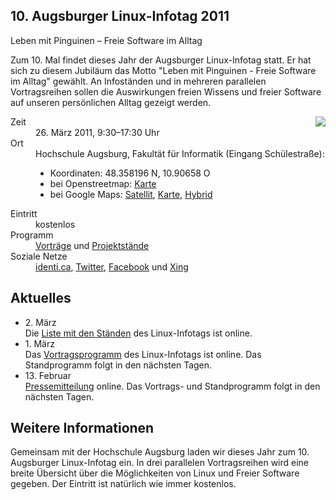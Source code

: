 ## 10. Augsburger Linux-Infotag 2011
Leben mit Pinguinen – Freie Software im Alltag

Zum 10. Mal findet dieses Jahr der Augsburger Linux-Infotag statt.  Er hat sich zu diesem Jubiläum das Motto "Leben mit Pinguinen - Freie Software im Alltag" gewählt. An Infoständen und in mehreren parallelen Vortragsreihen sollen die Auswirkungen freien Wissens und freier Software auf unseren persönlichen Alltag gezeigt werden.



<a style="float:right;" href="flyer.pdf"><img src="flyer-vorn.png"></a>

<dl class="aufz">
  <dt>Zeit</dt>
  <dd>26. März 2011, 9:30–17:30 Uhr</dd>

  <dt>Ort</dt>
  <dd>Hochschule Augsburg, Fakultät für Informatik (Eingang Schülestraße):
    <ul style="margin-left: 0em;">
      <li>Koordinaten: 48.358196 N, 10.90658 O</li>
      <li>bei Openstreetmap: <a href="http://www.openstreetmap.org/index.html?mlat=48.358196&amp;mlon=10.90657&amp;zoom=16">Karte</a>
      </li><li>bei Google Maps: <a href="http://maps.google.de/maps?f=q&amp;hl=de&amp;geocode=&amp;q=48.358196,10.90658&amp;ie=UTF8&amp;t=k&amp;z=16&amp;iwloc=addr">Satellit</a>, <a href="http://maps.google.de/maps?f=q&amp;hl=de&amp;geocode=&amp;q=48.358196,10.90658&amp;ie=UTF8&amp;ll=48.358202,10.90657&amp;spn=0.009909,0.019913&amp;z=16&amp;iwloc=addr">Karte</a>, <a href="http://maps.google.de/maps?f=q&amp;q=48.358196,10.90658&amp;ie=UTF8&amp;ll=48.358202,10.90657&amp;spn=0.009909,0.019913&amp;t=h&amp;z=16&amp;iwloc=addr">Hybrid</a></li>
    </ul>
  </dd>
  <dt>Eintritt</dt><dd>kostenlos</dd>
  <dt>Programm</dt><dd><a href="Programm/">Vorträge</a> und <a href="Staende">Projektstände</a></dd>
  <dt>Soziale Netze</dt><dd>
    <a href="http://identi.ca/litaugsburg">identi.ca</a>,
    <a href="http://twitter.com/lit_augsburg">Twitter</a>,
    <a href="http://www.facebook.com/event.php?eid=169418213099032">Facebook</a>
    und
   <a href="https://www.xing.com/events/10-augsburger-linux-infotag-2011-642181">Xing</a></dd>
</dl>

<h2>Aktuelles</h2>
<ul>
  <li>2. März<br>Die <a href="Staende/">Liste mit den Ständen</a> des Linux-Infotags ist online.</li>

  <li>1. März<br>Das <a href="Programm/">Vortragsprogramm</a> des Linux-Infotags ist online. Das Standprogramm folgt in den nächsten Tagen.</li>
  
  <li>13. Februar<br><a href="Presse/">Pressemitteilung</a> online. Das Vortrags- und Standprogramm folgt in den nächsten Tagen.</li>
  
   
  
 
 
</ul>

<h2>Weitere Informationen</h2>

Gemeinsam mit der Hochschule Augsburg laden wir dieses Jahr zum 10.
Augsburger Linux-Infotag ein. In drei parallelen Vortragsreihen wird eine
breite Übersicht über die Möglichkeiten von Linux und Freier Software gegeben. Der Eintritt ist natürlich wie immer kostenlos.
